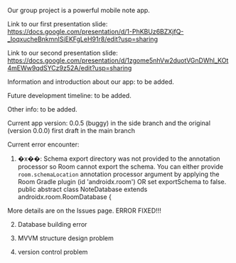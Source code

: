 Our group project is a powerful mobile note app. 

Link to our first presentation slide: https://docs.google.com/presentation/d/1-PhKBUz6BZXjfQ-_IoqxucheBnkmnISiEKFgLeH91r8/edit?usp=sharing

Link to our second presentation slide: https://docs.google.com/presentation/d/1zgome5nhVw2duotVGnDWhl_KOt4mEWw9qdSYCz9z52A/edit?usp=sharing

Information and introduction about our app: to be added.

Future development timeline: to be added.

Other info: to be added.

Current app version: 0.0.5 (buggy) in the side branch and the original (version 0.0.0) first draft in the main branch

Current error encounter: 
1. �x��: Schema export directory was not provided to the annotation processor so Room cannot export the schema. You can either provide `room.schemaLocation` annotation processor argument by applying the Room Gradle plugin (id 'androidx.room') OR set exportSchema to false.
public abstract class NoteDatabase extends androidx.room.RoomDatabase {

More details are on the Issues page. ERROR FIXED!!!

2. Database building error

3. MVVM structure design problem

4. version control problem
